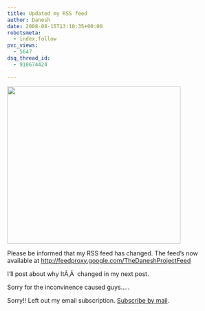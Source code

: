 ```yaml
---
title: Updated my RSS feed
author: Danesh
date: 2008-08-15T13:10:35+00:00
robotsmeta:
  - index,follow
pvc_views:
  - 5647
dsq_thread_id:
  - 910674424

---
```

[<img loading="lazy" class="alignnone size-medium wp-image-787" title="rss_icon" src="/wp-content/uploads/2008/08/rss_icon.jpg" alt="" width="403" height="366" />][1]

Please be informed that my RSS feed has changed. The feed&#8217;s now available at <http://feedproxy.google.com/TheDaneshProjectFeed>

I&#8217;ll post about why ItÃ‚Â  changed in my next post.

Sorry for the inconvinence caused guys&#8230;..

Sorry!! Left out my email subscription. [Subscribe by mail][2].

 [1]: http://feedproxy.google.com/TheDaneshProjectFeed
 [2]: http://feedburner.google.com/fb/a/mailverify?uri=TheDaneshProjectFeed&amp;loc=en_US